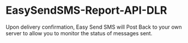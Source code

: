 # EasySendSMS-Report-API-DLR
Upon delivery confirmation, Easy Send SMS will Post Back to your own server to allow you to monitor the status of messages sent.
